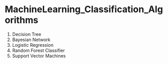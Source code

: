 # MachineLearning_Classification_Algorithms

1. Decision Tree
2. Bayesian Network
3. Logistic Regression
4. Random Forest Classifier
5. Support Vector Machines
